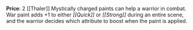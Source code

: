 **Price**: 2 [[Thaler]]
Mystically charged paints can help a warrior in combat. War paint adds +1 to either *[[Quick]]* or *[[Strong]]* during an entire scene, and the warrior decides which attribute to boost when the paint is applied.

